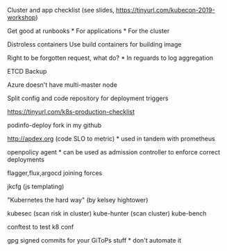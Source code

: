 Cluster and app checklist (see slides, https://tinyurl.com/kubecon-2019-workshop)

Get good at runbooks
    * For applications
    * For the cluster

Distroless containers
Use build containers for building image

Right to be forgotten request, what do?
    * In reguards to log aggregation

ETCD Backup

Azure doesn't have multi-master node

Split config and code repository for deployment triggers

https://tinyurl.com/k8s-production-checklist

podinfo-deploy fork in my github

http://apdex.org (code SLO to metric)
    * used in tandem with prometheus

openpolicy agent
    * can be used as admission controller to enforce correct deployments

flagger,flux,argocd joining forces

jkcfg (js templating)

"Kubernetes the hard way" (by kelsey hightower)

kubesec (scan risk in cluster)
kube-hunter (scan cluster)
kube-bench

conftest to test k8 conf

gpg signed commits for your GiToPs stuff
    * don't automate it